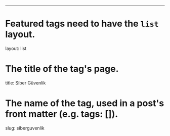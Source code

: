 ---
# Featured tags need to have the `list` layout.
layout: list

# The title of the tag's page.
title: Siber Güvenlik

# The name of the tag, used in a post's front matter (e.g. tags: [<slug>]).
slug: siberguvenlik

